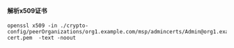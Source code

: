 #### 解析x509证书

```shell
openssl x509 -in ./crypto-config/peerOrganizations/org1.example.com/msp/admincerts/Admin@org1.example.com-cert.pem  -text -noout
```



